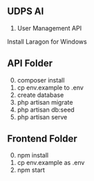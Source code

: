 UDPS AI
---
1. User Management API 

Install Laragon for Windows

API Folder
---
0. composer install
1. cp env.example to .env
2. create database
3. php artisan migrate
4. php artisan db:seed
5. php artisan serve

Frontend Folder
---
0. npm install
1. cp env.example as .env
2. npm start